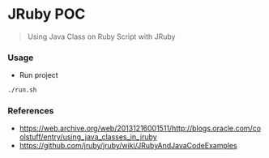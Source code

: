 # JRuby POC 

> Using Java Class on Ruby Script with JRuby 

### Usage

- Run project
```bash
./run.sh
```

### References 

- https://web.archive.org/web/20131216001511/http://blogs.oracle.com/coolstuff/entry/using_java_classes_in_jruby
- https://github.com/jruby/jruby/wiki/JRubyAndJavaCodeExamples